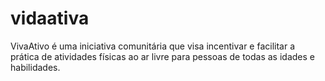 # vidaativa
VivaAtivo é uma iniciativa comunitária que visa incentivar e facilitar a prática de atividades físicas ao ar livre para pessoas de todas as idades e habilidades. 

